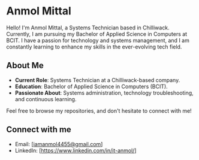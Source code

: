 # Anmol Mittal

Hello! I'm Anmol Mittal, a Systems Technician based in Chilliwack. Currently, I am pursuing my Bachelor of Applied Science in Computers at BCIT. I have a passion for technology and systems management, and I am constantly learning to enhance my skills in the ever-evolving tech field.

## About Me
- **Current Role**: Systems Technician at a Chilliwack-based company.
- **Education**: Bachelor of Applied Science in Computers (BCIT).
- **Passionate About**: Systems administration, technology troubleshooting, and continuous learning.

Feel free to browse my repositories, and don't hesitate to connect with me!

## Connect with me
- Email: [iamanmol4455@gmail.com]
- LinkedIn: [https://www.linkedin.com/in/it-anmol/]
